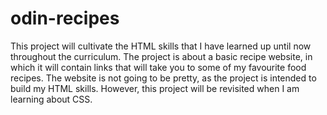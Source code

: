 # odin-recipes
This project will cultivate the HTML skills that I have learned up until now throughout the curriculum.
The project is about a basic recipe website, in which it will contain links that will take you to some of my favourite food recipes.
The website is not going to be pretty, as the project is intended to build my HTML skills. However, this project will be revisited when I am learning about CSS.
